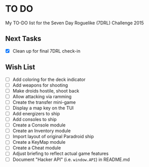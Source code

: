 # TO DO
My TO-DO list for the Seven Day Roguelike (7DRL) Challenge 2015

## Next Tasks
* [X] Clean up for final 7DRL check-in

## Wish List
* [ ] Add coloring for the deck indicator
* [ ] Add weapons for shooting
* [ ] Make droids hostile, shoot back
* [ ] Allow attacking via ramming
* [ ] Create the transfer mini-game
* [ ] Display a map key on the TUI
* [ ] Add energizers to ship
* [ ] Add consoles to ship
* [ ] Create a Console module
* [ ] Create an Inventory module
* [ ] Import layout of original Paradroid ship
* [ ] Create a KeyMap module
* [ ] Create a Cheat module
* [ ] Adjust briefing to reflect actual game features
* [ ] Document "Hacker API" (i.e. `window.API`) in README.md
